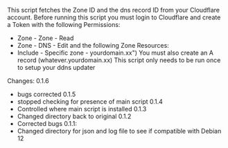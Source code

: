 This script fetches the Zone ID and the dns record ID from your Cloudflare account. 
Before running this script you must login to Cloudflare and create a Token 
with the following Permissions:
- Zone - Zone - Read
- Zone - DNS - Edit
and the following Zone Resources:
- Include - Specific zone - yourdomain.xx")
You must also create an A record (whatever.yourdomain.xx)
This script only needs to be run once to setup your ddns updater

Changes:
0.1.6
- bugs corrected
0.1.5
- stopped checking for presence of main script
0.1.4
- Controlled where main script is installed
0.1.3
- Changed directory back to original
0.1.2
- Corrected bugs
0.1.1: 
- Changed directory for json and log file to see if compatible with Debian 12